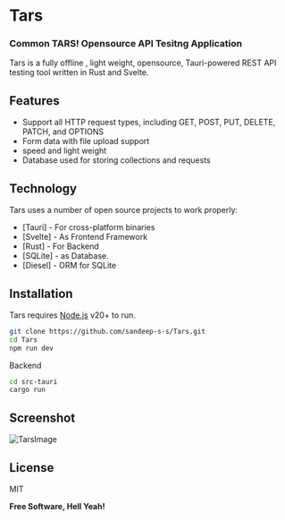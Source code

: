 # Tars
###  Common TARS!  Opensource API Tesitng Application 


Tars is a fully offline , light weight, opensource,
Tauri-powered REST API testing tool written in Rust and Svelte.

## Features

- Support all HTTP request types, including GET, POST, PUT, DELETE, PATCH, and OPTIONS
- Form data with file upload support
- speed and light weight
- Database used for storing collections and requests


## Technology

Tars uses a number of open source projects to work properly:

- [Tauri] - For cross-platform binaries
- [Svelte] - As Frontend Framework
- [Rust] - For Backend
- [SQLite] - as Database.
- [Diesel] - ORM for SQLite

## Installation

Tars requires [Node.js](https://nodejs.org/) v20+ to run.

```sh
git clone https://github.com/sandeep-s-s/Tars.git
cd Tars
npm run dev 
```

Backend
```sh
cd src-tauri
cargo run
```

## Screenshot

![TarsImage](https://sandeepsreekumar.com/arya.png)




## License

MIT

**Free Software, Hell Yeah!**

